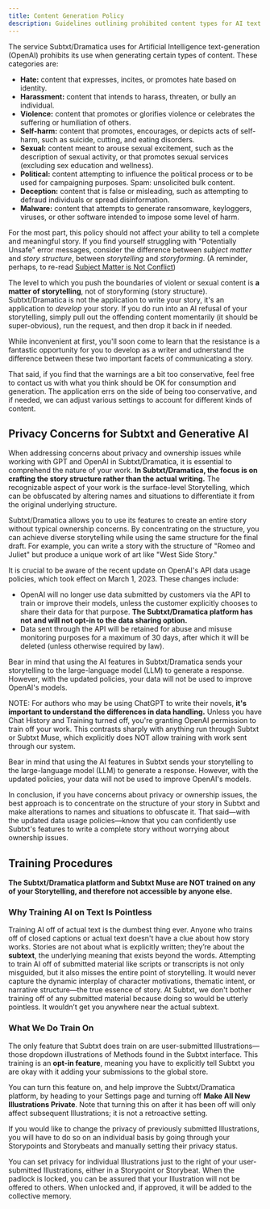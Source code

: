 ```yaml
---
title: Content Generation Policy
description: Guidelines outlining prohibited content types for AI text generation
---
```


The service Subtxt/Dramatica uses for Artificial Intelligence text-generation (OpenAI) prohibits its use when generating certain types of content. These categories are:

- **Hate:** content that expresses, incites, or promotes hate based on identity.
- **Harassment:** content that intends to harass, threaten, or bully an individual.
- **Violence:** content that promotes or glorifies violence or celebrates the suffering or humiliation of others.
- **Self-harm:** content that promotes, encourages, or depicts acts of self-harm, such as suicide, cutting, and eating disorders.
- **Sexual:** content meant to arouse sexual excitement, such as the description of sexual activity, or that promotes sexual services (excluding sex education and wellness).
- **Political:** content attempting to influence the political process or to be used for campaigning purposes.
  Spam: unsolicited bulk content.
- **Deception:** content that is false or misleading, such as attempting to defraud individuals or spread disinformation.
- **Malware:** content that attempts to generate ransomware, keyloggers, viruses, or other software intended to impose some level of harm.

For the most part, this policy should not affect your ability to tell a complete and meaningful story. If you find yourself struggling with "Potentially Unsafe" error messages, consider the difference between _subject matter_ and _story structure_, between _storytelling_ and _storyforming_. (A reminder, perhaps, to re-read [Subject Matter is Not Conflict](/getting-started/key-concepts#subject-matter-is-not-conflict))

The level to which you push the boundaries of violent or sexual content is **a matter of storytelling**, not of storyforming (story structure). Subtxt/Dramatica is not the application to write your story, it's an application to _develop_ your story. If you do run into an AI refusal of your storytelling, simply pull out the offending content momentarily (it should be super-obvious), run the request, and then drop it back in if needed.

While inconvenient at first, you'll soon come to learn that the resistance is a fantastic opportunity for you to develop as a writer and udnerstand the difference between these two important facets of communicating a story.

That said, if you find that the warnings are a bit too conservative, feel free to contact us with what you think should be OK for consumption and generation. The application errs on the side of being too conservative, and if needed, we can adjust various settings to account for different kinds of content.

## Privacy Concerns for Subtxt and Generative AI

When addressing concerns about privacy and ownership issues while working with GPT and OpenAI in Subtxt/Dramatica, it is essential to comprehend the nature of your work. **In Subtxt/Dramatica, the focus is on crafting the story structure rather than the actual writing.** The recognizable aspect of your work is the surface-level Storytelling, which can be obfuscated by altering names and situations to differentiate it from the original underlying structure.

Subtxt/Dramatica allows you to use its features to create an entire story without typical ownership concerns. By concentrating on the structure, you can achieve diverse storytelling while using the same structure for the final draft. For example, you can write a story with the structure of "Romeo and Juliet" but produce a unique work of art like "West Side Story."

It is crucial to be aware of the recent update on OpenAI's API data usage policies, which took effect on March 1, 2023. These changes include:

- OpenAI will no longer use data submitted by customers via the API to train or improve their models, unless the customer explicitly chooses to share their data for that purpose. **The Subtxt/Dramatica platform has not and will not opt-in to the data sharing option.**
- Data sent through the API will be retained for abuse and misuse monitoring purposes for a maximum of 30 days, after which it will be deleted (unless otherwise required by law).

Bear in mind that using the AI features in Subtxt/Dramatica sends your storytelling to the large-language model (LLM) to generate a response. However, with the updated policies, your data will not be used to improve OpenAI's models.

NOTE: For authors who may be using ChatGPT to write their novels, **it's important to understand the differences in data handling.** Unless you have Chat History and Training turned off, you're granting OpenAI permission to train off your work. This contrasts sharply with anything run through Subtxt or Subtxt Muse, which explicitly does NOT allow training with work sent through our system.

Bear in mind that using the AI features in Subtxt sends your storytelling to the large-language model (LLM) to generate a response. However, with the updated policies, your data will not be used to improve OpenAI's models.

In conclusion, if you have concerns about privacy or ownership issues, the best approach is to concentrate on the structure of your story in Subtxt and make alterations to names and situations to obfuscate it. That said—with the updated data usage policies—know that you can confidently use Subtxt's features to write a complete story without worrying about ownership issues.

## Training Procedures

**The Subtxt/Dramatica platform and Subtxt Muse are NOT trained on any of your Storytelling, and therefore not accessible by anyone else.**

### Why Training AI on Text Is Pointless

Training AI off of actual text is the dumbest thing ever. Anyone who trains off of closed captions or actual text doesn't have a clue about how story works. Stories are not about what is explicitly written; they’re about the **subtext**, the underlying meaning that exists beyond the words. Attempting to train AI off of submitted material like scripts or transcripts is not only misguided, but it also misses the entire point of storytelling. It would never capture the dynamic interplay of character motivations, thematic intent, or narrative structure—the true essence of story. At Subtxt, we don't bother training off of any submitted material because doing so would be utterly pointless. It wouldn’t get you anywhere near the actual subtext.

### What We Do Train On

The only feature that Subtxt does train on are user-submitted Illustrations—those dropdown illustrations of Methods found in the Subtxt interface. This training is an **opt-in feature**, meaning you have to explicitly tell Subtxt you are okay with it adding your submissions to the global store.

You can turn this feature on, and help improve the Subtxt/Dramatica platform, by heading to your Settings page and turning off **Make All New Illustrations Private**. Note that turning this on after it has been off will only affect subsequent Illustrations; it is not a retroactive setting.

If you would like to change the privacy of previously submitted Illustrations, you will have to do so on an individual basis by going through your Storypoints and Storybeats and manually setting their privacy status.

You can set privacy for individual Illustrations just to the right of your user-submitted Illustrations, either in a Storypoint or Storybeat. When the padlock is locked, you can be assured that your Illustration will not be offered to others. When unlocked and, if approved, it will be added to the collective memory.

